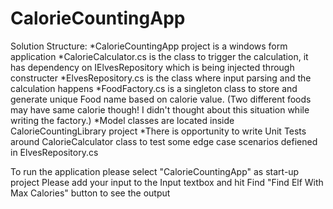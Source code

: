 # CalorieCountingApp
Solution Structure:
  *CalorieCountingApp project is a windows form application
  *CalorieCalculator.cs is the class to trigger the calculation, it has dependency on IElvesRepository which is being injected through constructer
  *ElvesRepository.cs is the class where input parsing and the calculation happens
  *FoodFactory.cs is a singleton class to store and generate unique Food name based on calorie value. (Two different foods may have same calorie though! I didn't thought    about this situation while writing the factory.)
  *Model classes are located inside CalorieCountingLibrary project
  *There is opportunity to write Unit Tests around CalorieCalculator class to test some edge case scenarios defiened in ElvesRepository.cs
  
To run the application please select "CalorieCountingApp" as start-up project
Please add your input to the Input textbox and hit Find "Find Elf With Max Calories" button to see the output
